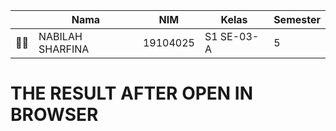 | | Nama | NIM | Kelas | Semester |
| - | - | - | - | - |
| 👩‍🎓 | NABILAH SHARFINA | 19104025 | S1 SE-03-A | 5 |

# THE RESULT AFTER OPEN IN BROWSER
